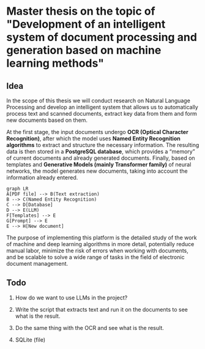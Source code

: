 # Master thesis on the topic of "Development of an intelligent system of document processing and generation based on machine learning methods"

## Idea

In the scope of this thesis we will conduct research on Natural Language Processing and develop an intelligent system that allows us to automatically process text and scanned documents, extract key data from them and form new documents based on them. 

At the first stage, the input documents undergo **OCR (Optical Character Recognition)**, after which the model uses **Named Entity Recognition algorithms** to extract and structure the necessary information. The resulting data is then stored in a **PostgreSQL database**, which provides a “memory” of current documents and already generated documents. Finally, based on templates and **Generative Models (mainly Transformer family)** of neural networks, the model generates new documents, taking into account the information already entered.

```mermaid
graph LR
A[PDF file] --> B(Text extraction)
B --> C(Named Entity Recognition)
C --> D[Database]
D --> E(LLM)
F[Templates] --> E
G[Prompt] --> E
E --> H[New document]
```

The purpose of implementing this platform is the detailed study of the work of machine and deep learning algorithms in more detail, potentially reduce manual labor, minimize the risk of errors when working with documents, and be scalable to solve a wide range of tasks in the field of electronic document management.

## Todo

1. How do we want to use LLMs in the project?

2. Write the script that extracts text and run it on the documents to see what is the result. 

3. Do the same thing with the OCR and see what is the result. 

4. SQLite (file)